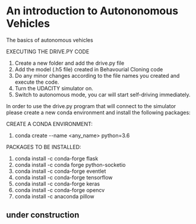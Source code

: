 # An introduction to Autononomous Vehicles

The basics of autonomous vehicles 

EXECUTING THE DRIVE.PY CODE
1) Create a new folder and add the drive.py file
2) Add the model (.h5 file) created in Behavourial Cloning code
3) Do any minor changes according to the file names you created and execute the code.
4) Turn the UDACITY simulator on.
5) Switch to autonomous mode, you car will start self-driving immediately.

In order to use the drive.py program that will connect to the simulator please create a new conda environment and install the following packages:

CREATE A CONDA ENVIRONMENT:
1) conda create --name <any_name> python=3.6

PACKAGES TO BE INSTALLED:
1) conda install -c conda-forge flask
2) conda install -c conda forge python-socketio
3) conda install -c conda-forge eventlet
4) conda install -c conda-forge tensorflow
5) conda install -c conda-forge keras
6) conda install -c conda-forge opencv
7) conda install -c anaconda pillow



## under construction
